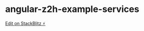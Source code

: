 # angular-z2h-example-services

[Edit on StackBlitz ⚡️](https://stackblitz.com/edit/angular-z2h-example-services-nk)
